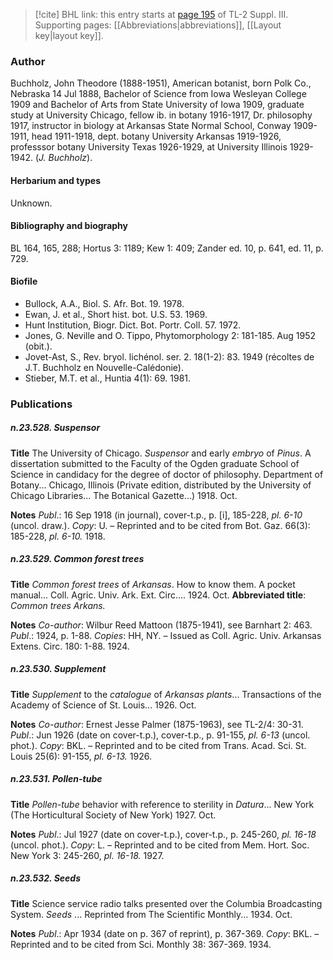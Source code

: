 > [!cite] BHL link: this entry starts at [page 195](https://www.biodiversitylibrary.org/item/103861#page/205/mode/1up) of TL-2 Suppl. III.
> Supporting pages: [[Abbreviations|abbreviations]], [[Layout key|layout key]].

### Author

Buchholz, John Theodore (1888-1951), American botanist, born Polk Co., Nebraska 14 Jul 1888, Bachelor of Science from Iowa Wesleyan College 1909 and Bachelor of Arts from State University of Iowa 1909, graduate study at University Chicago, fellow ib. in botany 1916-1917, Dr. philosophy 1917, instructor in biology at Arkansas State Normal School, Conway 1909-1911, head 1911-1918, dept. botany University Arkansas 1919-1926, professsor botany University Texas 1926-1929, at University Illinois 1929-1942. (*J. Buchholz*).

#### Herbarium and types

Unknown.

#### Bibliography and biography

BL 164, 165, 288; Hortus 3: 1189; Kew 1: 409; Zander ed. 10, p. 641, ed. 11, p. 729.

#### Biofile

- Bullock, A.A., Biol. S. Afr. Bot. 19. 1978.
- Ewan, J. et al., Short hist. bot. U.S. 53. 1969.
- Hunt Institution, Biogr. Dict. Bot. Portr. Coll. 57. 1972.
- Jones, G. Neville and O. Tippo, Phytomorphology 2: 181-185. Aug 1952 (obit.).
- Jovet-Ast, S., Rev. bryol. lichénol. ser. 2. 18(1-2): 83. 1949 (récoltes de J.T. Buchholz en Nouvelle-Calédonie).
- Stieber, M.T. et al., Huntia 4(1): 69. 1981.

### Publications

##### n.23.528. Suspensor

**Title**
The University of Chicago. *Suspensor* and early *embryo* of *Pinus*. A dissertation submitted to the Faculty of the Ogden graduate School of Science in candidacy for the degree of doctor of philosophy. Department of Botany... Chicago, Illinois (Private edition, distributed by the University of Chicago Libraries... The Botanical Gazette...) 1918. Oct.

**Notes**
*Publ*.: 16 Sep 1918 (in journal), cover-t.p., p. \[i\], 185-228, *pl. 6-10* (uncol. draw.). *Copy*: U.  – Reprinted and to be cited from Bot. Gaz. 66(3): 185-228, *pl. 6-10.* 1918.

##### n.23.529. Common forest trees

**Title**
*Common forest trees* of *Arkansas*. How to know them. A pocket manual... Coll. Agric. Univ. Ark. Ext. Circ.... 1924. Oct.
**Abbreviated title**: *Common trees Arkans.*

**Notes**
*Co-author*: Wilbur Reed Mattoon (1875-1941), see Barnhart 2: 463.
*Publ*.: 1924, p. 1-88. *Copies*: HH, NY. – Issued as Coll. Agric. Univ. Arkansas Extens. Circ. 180: 1-88. 1924.

##### n.23.530. Supplement

**Title**
*Supplement* to the *catalogue* of *Arkansas plants*... Transactions of the Academy of Science of St. Louis... 1926. Oct.

**Notes**
*Co-author*: Ernest Jesse Palmer (1875-1963), see TL-2/4: 30-31.
*Publ*.: Jun 1926 (date on cover-t.p.), cover-t.p., p. 91-155, *pl. 6-13* (uncol. phot.). *Copy*: BKL.  – Reprinted and to be cited from Trans. Acad. Sci. St. Louis 25(6): 91-155, *pl. 6-13.* 1926.

##### n.23.531. Pollen-tube

**Title**
*Pollen-tube* behavior with reference to sterility in *Datura*... New York (The Horticultural Society of New York) 1927. Oct.

**Notes**
*Publ*.: Jul 1927 (date on cover-t.p.), cover-t.p., p. 245-260, *pl. 16-18* (uncol. phot.). *Copy*: L.  – Reprinted and to be cited from Mem. Hort. Soc. New York 3: 245-260, *pl. 16-18.* 1927.

##### n.23.532. Seeds

**Title**
Science service radio talks presented over the Columbia Broadcasting System. *Seeds* ... Reprinted from The Scientific Monthly... 1934. Oct.

**Notes**
*Publ*.: Apr 1934 (date on p. 367 of reprint), p. 367-369. *Copy*: BKL. – Reprinted and to be cited from Sci. Monthly 38: 367-369. 1934.

